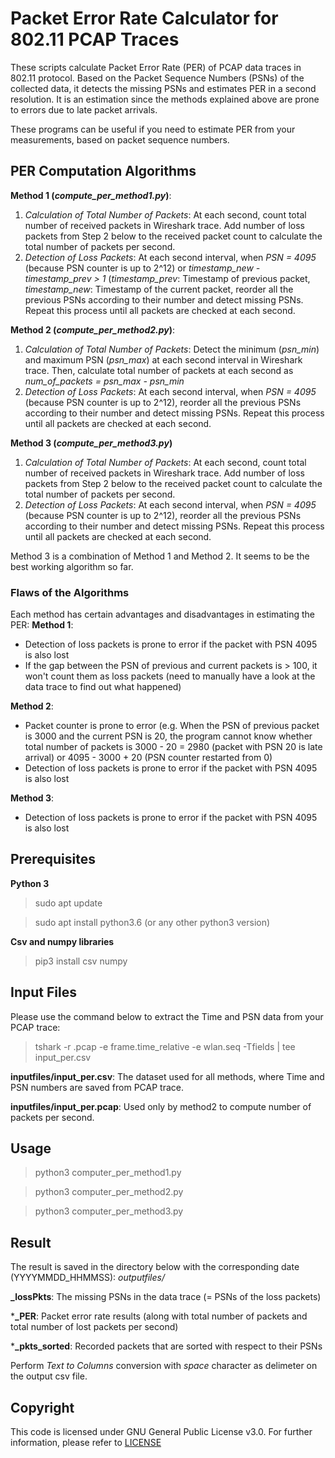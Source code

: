# Packet Error Rate Calculator for 802.11 PCAP Traces

These scripts calculate Packet Error Rate (PER) of PCAP data traces in 802.11 protocol. Based on the Packet Sequence Numbers (PSNs) of the collected data, it detects the missing PSNs and estimates PER in a second resolution. It is an estimation since the methods explained above are prone to errors due to late packet arrivals. 

These programs can be useful if you need to estimate PER from your measurements, based on packet sequence numbers. 

## PER Computation Algorithms

**Method 1 (*compute_per_method1.py*)**:
1. *Calculation of Total Number of Packets*: At each second, count total number of received packets in Wireshark trace. Add number of loss packets from Step 2 below to the received packet count to calculate the total number of packets per second. 
2. *Detection of Loss Packets*: At each second interval, when *PSN = 4095* (because PSN counter is up to 2^12) or *timestamp_new - timestamp_prev > 1* (*timestamp_prev*: Timestamp of previous packet, *timestamp_new*: Timestamp of the current packet, reorder all the previous PSNs according to their number and detect missing PSNs. Repeat this process until all packets are checked at each second. 

**Method 2 (*compute_per_method2.py*)**:
1. *Calculation of Total Number of Packets*: Detect the minimum (*psn_min*) and maximum PSN (*psn_max*) at each second interval in Wireshark trace. Then, calculate total number of packets at each second as *num_of_packets = psn_max - psn_min* 
2. *Detection of Loss Packets*: At each second interval, when *PSN = 4095* (because PSN counter is up to 2^12), reorder all the previous PSNs according to their number and detect missing PSNs. Repeat this process until all packets are checked at each second. 

**Method 3 (*compute_per_method3.py*)**
1. *Calculation of Total Number of Packets*: At each second, count total number of received packets in Wireshark trace. Add number of loss packets from Step 2 below to the received packet count to calculate the total number of packets per second. 
2. *Detection of Loss Packets*: At each second interval, when *PSN = 4095* (because PSN counter is up to 2^12), reorder all the previous PSNs according to their number and detect missing PSNs. Repeat this process until all packets are checked at each second. 

Method 3 is a combination of Method 1 and Method 2. It seems to be the best working algorithm so far. 

### Flaws of the Algorithms
Each method has certain advantages and disadvantages in estimating the PER: 
**Method 1**: 
- Detection of loss packets is prone to error if the packet with PSN 4095 is also lost
- If the gap between the PSN of previous and current packets is > 100, it won't count them as loss packets (need to manually have a look at the data trace to find out what happened)

**Method 2**:
- Packet counter is prone to error (e.g. When the PSN of previous packet is 3000 and the current PSN is 20, the program cannot know whether total number of packets is 3000 - 20 = 2980 (packet with PSN 20 is late arrival) or 4095 - 3000 + 20 (PSN counter restarted from 0)
- Detection of loss packets is prone to error if the packet with PSN 4095 is also lost

**Method 3**:
- Detection of loss packets is prone to error if the packet with PSN 4095 is also lost

## Prerequisites
**Python 3**
> sudo apt update

> sudo apt install python3.6 (or any other python3 version) 

**Csv and numpy libraries**
> pip3 install csv numpy

## Input Files
Please use the command below to extract the Time and PSN data from your PCAP trace: 
> tshark -r <pcap-file-name>.pcap -e frame.time_relative -e wlan.seq -Tfields | tee input_per.csv

**inputfiles/input_per.csv**: The dataset used for all methods, where Time and PSN numbers are saved from PCAP trace. 

**inputfiles/input_per.pcap**: Used only by method2 to compute number of packets per second. 

## Usage
> python3 computer_per_method1.py

> python3 computer_per_method2.py

> python3 computer_per_method3.py

## Result
The result is saved in the directory below with the corresponding date (YYYYMMDD_HHMMSS):
*outputfiles/*

**_lossPkts**: The missing PSNs in the data trace (= PSNs of the loss packets)

***_PER**: Packet error rate results (along with total number of packets and total number of lost packets per second)

***_pkts_sorted**: Recorded packets that are sorted with respect to their PSNs 

Perform *Text to Columns* conversion with *space* character as delimeter on the output csv file. 

## Copyright
This code is licensed under GNU General Public License v3.0. For further information, please refer to [LICENSE](LICENSE)